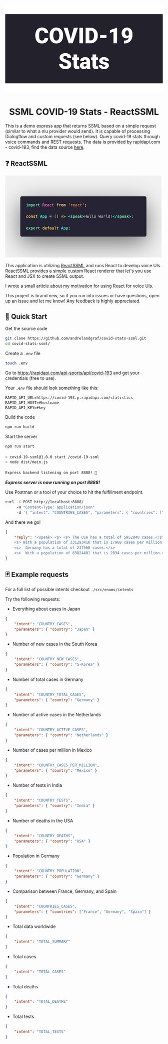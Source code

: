 <div align="center">
  <img src="banner.png" alt="Covid Stats Banner" />
</div>
<h1 align="center">
  SSML COVID-19 Stats - ReactSSML
</h1>

This is a demo express app that returns SSML based on a simple request (similar to what a nlu provider would send). It is capable of processing Dialogflow and custom requests (see below). Query covid-19 stats through voice commands and REST requests. The data is provided by rapidapi.com - covid-193, find the data source [here](https://rapidapi.com/api-sports/api/covid-193). 

## ❓ ReactSSML

![Hello World SSML using ReactSSML](code.png)

This application is utilizing [ReactSSML](https://www.npmjs.com/package/react-ssml-dom) and runs React to develop voice UIs. ReactSSML provides a simple custom React renderer that let's you use React and JSX to create SSML output.

I wrote a small article about [my motivation](https://medium.com/@andre.timo.landgraf/a-react-renderer-for-ssml-91cdd1d66b3e) for using React for voice UIs.

This project is brand new, so if you run into issues or have questions, open up an issue and let me know! Any feedback is highly appreciated.

## 🌟 Quick Start

Get the source code

```bash
git clone https://github.com/andrelandgraf/covid-stats-ssml.git
cd covid-stats-ssml/
```

Create a `.env` file

```bash
touch .env
```

Go to https://rapidapi.com/api-sports/api/covid-193 and get your credentials (free to use).

Your `.env` file should look something like this:

```
RAPID_API_URL=https://covid-193.p.rapidapi.com/statistics
RAPID_API_HOST=#hostname
RAPID_API_KEY=#key
```

Build the code

```bash
npm run build
```

Start the server 

```bash
npm run start

> covid-19-ssml@1.0.0 start /covid-19-ssml
> node dist/main.js

Express backend listening on port 8888! 🚀
```

***Express server is now running on port 8888!***

Use Postman or a tool of your choice to hit the fulfillment endpoint.

```bash
curl -X POST http://localhost:8888/
     -H "Content-Type: application/json"
     -d '{ "intent": "COUNTRIES_CASES", "parameters": { "countries": ["Germany", "USA"] } }'
```

And there we go!

```json
{
    "reply": "<speak> <p> <s> The USA has a total of 5952840 cases.</s>
    <s> With a population of 331293410 that is 17968 cases per million.</s>
    <s>  Germany has a total of 237568 cases.</s>
    <s>  With a population of 83824401 that is 2834 cases per million.</s> </p> </speak>"
}
```

## 🃏 Example requests

For a full list of possible intents checkout `./src/enums/intents`

Try the following requests:

- Everything about cases in Japan

```json
{
    "intent": "COUNTRY_CASES",
    "parameters": { "country": "Japan" }
}
```

- Number of new cases in the South Korea

```json
{
    "intent": "COUNTRY_NEW_CASES",
    "parameters": { "country": "S-Korea" }
}
```

- Number of total cases in Germany

```json
{
    "intent": "COUNTRY_TOTAL_CASES",
    "parameters": { "country": "Germany" }
}
```

- Number of active cases in the Netherlands

```json
{
    "intent": "COUNTRY_ACTIVE_CASES",
    "parameters": { "country": "Netherlands" }
}
```

- Number of cases per million in Mexico

```json
{
    "intent": "COUNTRY_CASES_PER_MILLION",
    "parameters": { "country": "Mexico" }
}
```

- Number of tests in India

```json
{
    "intent": "COUNTRY_TESTS",
    "parameters": { "country": "India" }
}
```

- Number of deaths in the USA

```json
{
    "intent": "COUNTRY_DEATHS",
    "parameters": { "country": "USA" }
}
```

- Population in Germany

```json
{
    "intent": "COUNTRY_POPULATION",
    "parameters": { "country": "Germany" }
}
```

- Comparison between France, Germany, and Spain

```json
{
    "intent": "COUNTRIES_CASES",
    "parameters": { "countries": ["France", "Germany", "Spain"] }
}
```

- Total data worldwide

```json
{
    "intent": "TOTAL_SUMMARY"
}
```

- Total cases

```json
{
    "intent": "TOTAL_CASES"
}
```

- Total deaths

```json
{
    "intent": "TOTAL_DEATHS"
}
```

- Total tests

```json
{
    "intent": "TOTAL_TESTS"
}
```
